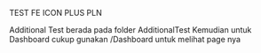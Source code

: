 TEST FE ICON PLUS PLN

Additional Test berada pada folder AdditionalTest
Kemudian untuk Dashboard cukup gunakan /Dashboard untuk melihat page nya
